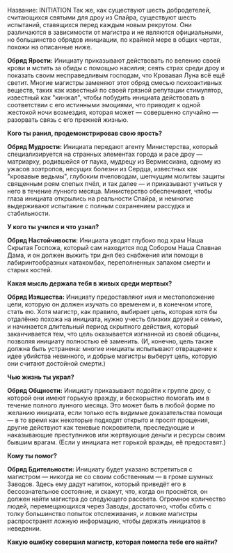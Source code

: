 Название: INITIATION
Так же, как существуют шесть добродетелей, считающихся святыми для дроу из Спайра, существуют шесть испытаний, ставящихся перед каждым новым рекрутом. Они различаются в зависимости от магистра и не являются официальными, но большинство обрядов инициации, по крайней мере в общих чертах, похожи на описанные ниже.

**Обряд Ярости:** Инициату приказывают действовать по велению своей крови и мстить за обиды с помощью насилия; сеять страх среди дроу и показать своим несправедливым господам, что Кровавая Луна всё ещё светит. Многие магистры заменяют этот обряд смесью психоактивных веществ, таких как известный по своей грязной репутации стимулятор, известный как "кинжал", чтобы побудить инициата действовать в соответствии с его истинными эмоциями, что приводит к одной жестокой ночи возмездия, которая может — совершенно случайно — разорвать связь с его прежней жизнью.

**Кого ты ранил, продемонстрировав свою ярость?**

**Обряд Мудрости:** Инициата передают агенту Министерства, который специализируется на странных элементах города и расе дроу — матриарху, родившейся от паука, мудрецу из Вермиссиана, одному из ужасов зоэтропов, несущих болезни из Сердца, известных как "кровавые ведьмы", глубоким пчеловодам, шепчущим молитвы защиты священным роям слепых пчёл, и так далее — и приказывают учиться у него в течение лунного месяца. Министерство обеспечивает, чтобы глаза инициата открылись на реальности Спайра, и немногие выдерживают испытание с полным сохранением рассудка и стабильности.

**У кого ты учился и что узнал?**

**Обряд Настойчивости:** Инициата уводят глубоко под храм Наша Скрытая Госпожа, который сам находится под Собором Наша Славная Дама, и он должен выжить три дня без снабжения или помощи в лабиринтообразных катакомбах, переполненных запахом смерти и старых костей.

**Какая мысль держала тебя в живых среди мертвых?**

**Обряд Изящества:** Инициату предоставляют имя и местоположение цели, которую он должен изучать со временем и, в конечном итоге, стать ею. Хотя магистр, как правило, выбирает цель, которая хотя бы отдалённо похожа на инициата, нужно учесть близких друзей и семью, и начинается длительный период скрытного действия, который заканчивается тем, что цель оказывается изгнанной из своей общины, позволяя инициату полностью её заменить. (И, конечно, цель также должна быть устранена: многие инициаты испытывают отвращение к идее убийства невинного, и добрые магистры выберут цель, которую они считают достойной смерти.)

**Чью жизнь ты украл?**

**Обряд Общности:** Инициату приказывают подойти к группе дроу, с которой они имеют горькую вражду, и бескорыстно помогать им в течение полного лунного месяца. Это может быть в любой форме по желанию инициата, если только есть видимые доказательства помощи — в то время как некоторые подходят открыто и просят прощения, другие действуют как теневые покровители, преследующие и наказывающие преступников или жертвующие деньги и ресурсы своим бывшим врагам. (Если у инициата нет горькой вражды, её предоставят.)

**Кому ты помог?**

**Обряд Бдительности:** Инициату будет указано встретиться с магистром — никогда не со своим собственным — в громе шумных Заводов. Здесь ему дадут напиток, который приведёт его в бессознательное состояние, и скажут, что, когда он проснётся, он должен найти магистра до следующего рассвета. Огромное количество людей, перемещающихся через Заводы, достаточно, чтобы сбить с толку большинство попыток отслеживания, и ловкие магистры распространят ложную информацию, чтобы держать инициатов в неведении.

**Какую ошибку совершил магистр, которая помогла тебе его найти?**